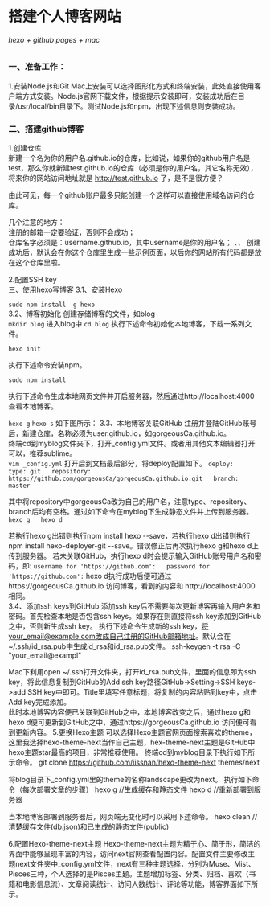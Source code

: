 # 搭建个人博客网站
###### hexo + github pages + mac
### 一、准备工作：
1.安装Node.js和Git
Mac上安装可以选择图形化方式和终端安装，此处直接使用客户端方式安装。Node.js官网下载文件，根据提示安装即可，安装成功后在目录/usr/local/bin目录下。测试Node.js和npm，出现下述信息则安装成功。

  
### 二、搭建github博客
1.创建仓库  
新建一个名为你的用户名.github.io的仓库，比如说，如果你的github用户名是test，那么你就新建test.github.io的仓库（必须是你的用户名，其它名称无效），将来你的网站访问地址就是 http://test.github.io 了，是不是很方便？  

由此可见，每一个github账户最多只能创建一个这样可以直接使用域名访问的仓库。  

几个注意的地方：  
注册的邮箱一定要验证，否则不会成功；    
仓库名字必须是：username.github.io，其中username是你的用户名；   、、
创建成功后，默认会在你这个仓库里生成一些示例页面，以后你的网站所有代码都是放在这个仓库里啦。

2.配置SSH key  
三、使用hexo写博客
 3.1、安装Hexo  
 
`sudo npm install -g hexo`  
3.2、博客初始化
创建存储博客的文件，如blog  
 `mkdir blog`
 进入blog中
 `cd blog`
 执行下述命令初始化本地博客，下载一系列文件。  

`hexo init`

执行下述命令安装npm。

`sudo npm install`  

执行下述命令生成本地网页文件并开启服务器，然后通过http://localhost:4000 查看本地博客。

`hexo g`
`hexo s`
如下图所示：
3.3、本地博客关联GitHub
注册并登陆GitHub账号后，新建仓库，名称必须为user.github.io，如gorgeousCa.github.io。  
终端cd到myblog文件夹下，打开_config.yml文件。或者用其他文本编辑器打开可以，推荐sublime。  
`vim _config.yml` 
打开后到文档最后部分，将deploy配置如下。
`deploy:  
  type: git  
  repository: https://github.com/gorgeousCa/gorgeousCa.github.io.git  
  branch: master`  
  
其中将repository中gorgeousCa改为自己的用户名，注意type、repository、branch后均有空格。通过如下命令在myblog下生成静态文件并上传到服务器。
`hexo g  
hexo d`

若执行hexo g出错则执行npm install hexo --save，若执行hexo d出错则执行npm install hexo-deployer-git --save。错误修正后再次执行hexo g和hexo d上传到服务器。
若未关联GitHub，执行hexo d时会提示输入GitHub账号用户名和密码，即:
`username for 'https://github.com':  
password for 'https://github.com':` 
hexo d执行成功后便可通过https://gorgeousCa.github.io 访问博客，看到的内容和 http://localhost:4000 相同。  
3.4、添加ssh keys到GitHub
添加ssh key后不需要每次更新博客再输入用户名和密码。首先检查本地是否包含ssh keys。如果存在则直接将ssh key添加到GitHub之中，否则新生成ssh key。
执行下述命令生成新的ssh key，将your_email@example.com改成自己注册的GitHub邮箱地址。默认会在~/.ssh/id_rsa.pub中生成id_rsa和id_rsa.pub文件。
ssh-keygen -t rsa -C "your_email@exampl"        

Mac下利用open ~/.ssh打开文件夹，打开id_rsa.pub文件，里面的信息即为ssh key，将此信息复制到GitHub的Add ssh key路径GitHub->Setting->SSH keys->add SSH key中即可。Title里填写任意标题，将复制的内容粘贴到key中，点击Add key完成添加。  
此时本地博客内容便已关联到GitHub之中，本地博客改变之后，通过hexo g和hexo d便可更新到GitHub之中，通过https://gorgeousCa.github.io 访问便可看到更新内容。
5.更换Hexo主题
可以选择Hexo主题官网页面搜索喜欢的theme，这里我选择hexo-theme-next当作自己主题，hex-theme-next主题是GitHub中hexo主题star最高的项目，非常推荐使用。
终端cd到myblog目录下执行如下所示命令。
git clone https://github.com/iissnan/hexo-theme-next themes/next

将blog目录下_config.yml里的theme的名称landscape更改为next。
执行如下命令（每次部署文章的步骤）
hexo g  //生成缓存和静态文件
hexo d  //重新部署到服务器

当本地博客部署到服务器后，网页端无变化时可以采用下述命令。
hexo clean  //清楚缓存文件(db.json)和已生成的静态文件(public)

6.配置Hexo-theme-next主题
Hexo-theme-next主题为精于心、简于形，简洁的界面中能够呈现丰富的内容，访问next官网查看配置内容。配置文件主要修改主题next文件夹中_config.yml文件，next有三种主题选择，分别为Muse、Mist、Pisces三种，个人选择的是Pisces主题。主题增加标签、分类、归档、喜欢（书籍和电影信息流）、文章阅读统计、访问人数统计、评论等功能，博客界面如下所示。





 



    

